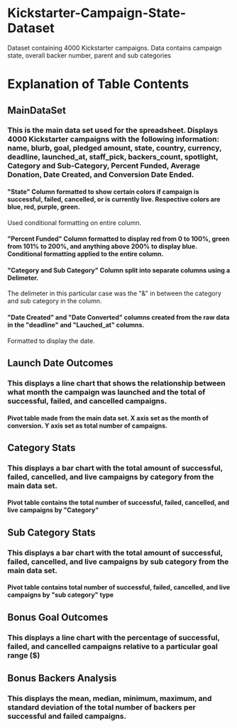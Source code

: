 # Kickstarter-Campaign-State-Dataset
Dataset containing 4000 Kickstarter campaigns. Data contains campaign state, overall backer number, parent and sub categories
# Explanation of Table Contents
## MainDataSet
### This is the main data set used for the spreadsheet. Displays 4000 Kickstarter campaigns with the following information: name,	blurb,	goal,	pledged amount,	state,	country,	currency,	deadline,	launched_at,	staff_pick,	backers_count,	spotlight,	Category and Sub-Category,	Percent Funded,	Average Donation,	Date Created, and Conversion	Date Ended.

#### "State" Column formatted to show certain colors if campaign is successful, failed, cancelled, or is currently live. Respective colors are blue, red, purple, green.
Used conditional formatting on entire column. 
#### "Percent Funded" Column formatted to display red from 0 to 100%, green from 101% to 200%, and anything above 200% to display blue. Conditional formatting applied to the entire column.
#### "Category and Sub Category" Column split into separate columns using a Delimeter.
The delimeter in this particular case was the "&" in between the category and sub category in the column. 
#### "Date Created" and "Date Converted" columns created from the raw data in the "deadline" and "Lauched_at" columns. 
Formatted to display the date.
## Launch Date Outcomes
### This displays a line chart that shows the relationship between what month the campaign was launched and the total of successful, failed, and cancelled campaigns. 
#### Pivot table made from the main data set. X axis set as the month of conversion. Y axis set as total number of campaigns. 
## Category Stats
### This displays a bar chart with the total amount of successful, failed, cancelled, and live campaigns by category from the main data set. 
#### Pivot table contains the total number of successful, failed, cancelled, and live campaigns by "Category"
## Sub Category Stats
### This displays a bar chart with the total amount of successful, failed, cancelled, and live campaigns by sub category from the main data set. 
#### Pivot table contains total number of successful, failed, cancelled, and live campaigns by "sub category" type
## Bonus Goal Outcomes
### This displays a line chart with the percentage of successful, failed, and cancelled campaigns relative to a particular goal range ($)
## Bonus Backers Analysis
### This displays the mean, median, minimum, maximum, and standard deviation of the total number of backers per successful and failed campaigns. 






